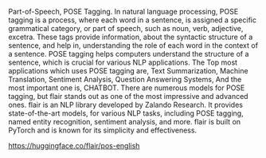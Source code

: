 Part-of-Speech, POSE Tagging.
In natural language processing, POSE tagging is a process, where each word in a sentence, is assigned a specific grammatical category, or part of speech, such as noun, verb, adjective, excetra. These tags provide information, about the syntactic structure of a sentence, and help in, understanding the role of each word in the context of a sentence.
POSE tagging helps computers understand the structure of a sentence, which is crucial for various NLP applications.
The Top most applications which uses POSE tagging are, 
Text Summarization, Machine Translation, Sentiment Analysis, Question Answering Systems, And the most important one is, CHATBOT.
There are numerous models for POSE tagging, but flair stands out as one of the most impressive and advanced ones.
flair is an NLP library developed by Zalando Research. It provides state-of-the-art models, for various NLP tasks, including POSE tagging, named entity recognition, sentiment analysis, and more. flair is built on PyTorch and is known for its simplicity and effectiveness.

https://huggingface.co/flair/pos-english
